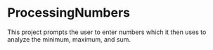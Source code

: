 # ProcessingNumbers
This project prompts the user to enter numbers which it then uses to analyze the minimum, maximum, and sum. 

